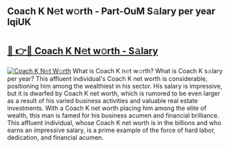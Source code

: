 ## Coach K N𝚎t w𝚘rth - Part-OuM S𝚊lary per year lqiUK

# <h2><a href="http://gc1taf.nevu.top/?p=Coach+K">🔗 👉🔴 Coach K N𝚎t w𝚘rth - S𝚊lary</a></h2>

[![Coach K N𝚎t W𝚘rth](https://i.imgur.com/Oavwk0R.jpeg)](http://gc1taf.nevu.top/?p=Coach+K)
What is Coach K n𝚎t w𝚘rth? What is Coach K s𝚊lary per year?
This affluent individual's Coach K net worth is considerable, positioning him among the wealthiest in his sector. His salary is impressive, but it is dwarfed by Coach K net worth, which is rumored to be even larger as a result of his varied business activities and valuable real estate investments. With a Coach K net worth placing him among the elite of wealth, this man is famed for his business acumen and financial brilliance. This affluent individual, whose Coach K net worth is in the billions and who earns an impressive salary, is a prime example of the force of hard labor, dedication, and financial acumen.
